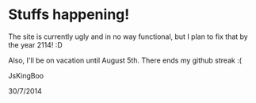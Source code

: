 # Stuffs happening! #

The site is currently ugly and in no way functional, but I plan to fix that by the year 2114! :D

Also, I'll be on vacation until August 5th. There ends my github streak :(

JsKingBoo

30/7/2014